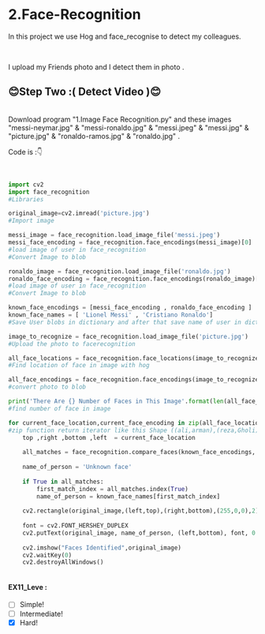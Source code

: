 # 2.Face-Recognition
In this project we use Hog and face_recognise to detect my colleagues.

<br>

I upload my Friends photo and I detect them in photo .
<br>

## :blush:Step Two :( Detect Video ):blush:</b>

<br>
Download program "1.Image Face Recognition.py" and these images "messi-neymar.jpg" & "messi-ronaldo.jpg" & "messi.jpeg" & "messi.jpg" & "picture.jpg" & "ronaldo-ramos.jpg" & "ronaldo.jpg" . 
<br>

Code is :👇

<br>

```python
import cv2
import face_recognition
#Libraries 

original_image=cv2.imread('picture.jpg')
#Import image

messi_image = face_recognition.load_image_file('messi.jpeg')
messi_face_encoding = face_recognition.face_encodings(messi_image)[0]
#load image of user in face_recognition
#Convert Image to blob

ronaldo_image = face_recognition.load_image_file('ronaldo.jpg')
ronaldo_face_encoding = face_recognition.face_encodings(ronaldo_image)[0]
#load image of user in face_recognition
#Convert Image to blob

known_face_encodings = [messi_face_encoding , ronaldo_face_encoding ]
known_face_names = [ 'Lionel Messi' , 'Cristiano Ronaldo']
#Save User blobs in dictionary and after that save name of user in dictionary . 

image_to_recognize = face_recognition.load_image_file('picture.jpg')
#Upload the photo to facerecognition 

all_face_locations = face_recognition.face_locations(image_to_recognize , model='hog')
#Find location of face in image with hog 

all_face_encodings = face_recognition.face_encodings(image_to_recognize , all_face_locations)
#convert photo to blob

print('There Are {} Number of Faces in This Image'.format(len(all_face_locations)))
#find number of face in image

for current_face_location,current_face_encoding in zip(all_face_locations,all_face_encodings):
#zip function return iterator like this Shape ((ali,arman),(reza,Gholi)) 
    top ,right ,bottom ,left  = current_face_location
    
    all_matches = face_recognition.compare_faces(known_face_encodings, current_face_encoding)
   
    name_of_person = 'Unknown face'
    
    if True in all_matches:
        first_match_index = all_matches.index(True)
        name_of_person = known_face_names[first_match_index]
    
    cv2.rectangle(original_image,(left,top),(right,bottom),(255,0,0),2)
    
    font = cv2.FONT_HERSHEY_DUPLEX
    cv2.putText(original_image, name_of_person, (left,bottom), font, 0.5, (255,255,255),1)
    
    cv2.imshow("Faces Identified",original_image)
    cv2.waitKey(0)
    cv2.destroyAllWindows()



```
#### EX11_Leve :
- [ ] Simple! 
- [ ] Intermediate!
- [x] Hard!

<br>
